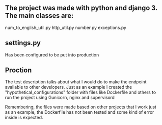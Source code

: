 ## The project was made with python and django 3. The main classes are:
num_to_english_util.py
http_util.py
number.py
exceptions.py

## settings.py
Has been configured to be put into production

## Proction
The test description talks about what I would do to make the endpoint available to other developers.
Just as an example I created the "hypothetical_configurations" folder with files like Dockerfile and others to run the project using Gunicorn, nginx and supervisord

Remembering, the files were made based on other projects that I work just as an example, the Dockerfile has not been tested and some kind of error inside is expected.